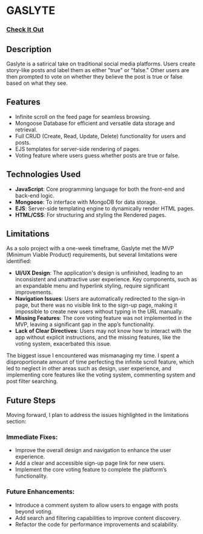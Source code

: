 # GASLYTE

### [Check It Out](https://gaslyte.netlify.app/)

## Description 

Gaslyte is a satirical take on traditional social media platforms. Users create story-like posts and label them as either "true" or "false." 
Other users are then prompted to vote on whether they believe the post is true or false based on what they see.


## Features

- Infinite scroll on the feed page for seamless browsing.
- Mongoose Database for efficient and versatile data storage and retrieval.
- Full CRUD (Create, Read, Update, Delete) functionality for users and posts.
- EJS templates for server-side rendering of pages.
- Voting feature where users guess whether posts are true or false.

## Technologies Used

- **JavaScript**: Core programming language for both the front-end and back-end logic.
- **Mongoose**: To interface with MongoDB for data storage.
- **EJS**: Server-side templating engine to dynamically render HTML pages.
- **HTML/CSS**: For structuring and styling the Rendered pages.

## Limitations

As a solo project with a one-week timeframe, Gaslyte met the MVP (Minimum Viable Product) requirements, but several limitations were identified:

- **UI/UX Design**: The application's design is unfinished, leading to an inconsistent and unattractive user experience. Key components, such as an expandable menu and hyperlink
styling, require significant improvements.
- **Navigation Issues**: Users are automatically redirected to the sign-in page, but there was no visible link to the sign-up page, making it impossible to create new users
without typing in the URL manually.
- **Missing Features**: The core voting feature was not implemented in the MVP, leaving a significant gap in the app’s functionality.
- **Lack of Clear Directives**: Users may not know how to interact with the app without explicit instructions, and the missing features, like the voting system, exacerbated this
issue.

The biggest issue I encountered was mismanaging my time. I spent a disproportionate amount of time perfecting the infinite scroll feature, which led to neglect in other areas such
as design, user experience, and implementing core features like the voting system, commenting system and post filter searching.

## Future Steps

Moving forward, I plan to address the issues highlighted in the limitations section:

### Immediate Fixes:
- Improve the overall design and navigation to enhance the user experience.
- Add a clear and accessible sign-up page link for new users.
- Implement the core voting feature to complete the platform’s functionality.

### Future Enhancements:
- Introduce a comment system to allow users to engage with posts beyond voting.
- Add search and filtering capabilities to improve content discovery.
- Refactor the code for performance improvements and scalability.
